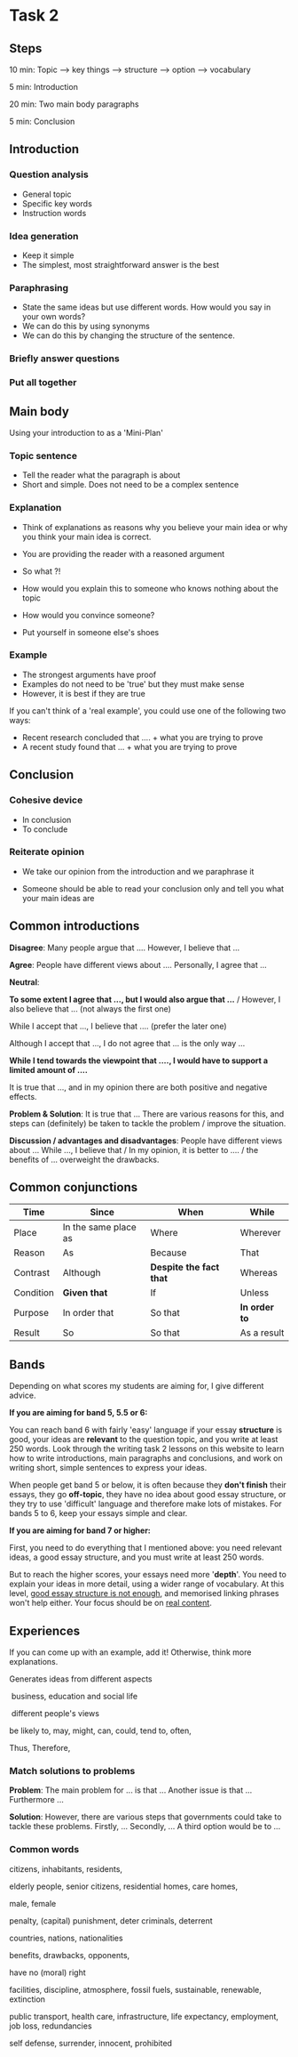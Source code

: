 # Task 2

## Steps

10 min: Topic --> key things --> structure --> option --> vocabulary

5 min: Introduction

20 min: Two main body paragraphs

5 min: Conclusion

## Introduction

### Question analysis

- General topic
- Specific key words
- Instruction words

### Idea generation

- Keep it simple
- The simplest, most straightforward answer is the best

### Paraphrasing

- State the same ideas but use different words. How would you say in your own words?
- We can do this by using synonyms
- We can do this by changing the structure of the sentence.

### Briefly answer questions

### Put all together

## Main body

Using your introduction to as a 'Mini-Plan'

### Topic sentence

- Tell the reader what the paragraph is about
- Short and simple. Does not need to be a complex sentence

### Explanation

- Think of explanations as reasons why you believe your main idea or why you think your main idea is correct.
- You are providing the reader with a reasoned argument



- So what ?!
- How would you explain this to someone who knows nothing about the topic
- How would you convince someone?
- Put yourself in someone else's shoes

### Example

- The strongest arguments have proof
- Examples do not need to be 'true' but they must make sense
- However, it is best if they are true



If you can't think of a 'real example', you could use one of the following two ways:

- Recent research concluded that .... + what you are trying to prove
- A recent study found that ... + what you are trying to prove

## Conclusion

### Cohesive device

- In conclusion
- To conclude

### Reiterate opinion

- We take our opinion from the introduction and we paraphrase it

- Someone should be able to read your conclusion only and tell you what your main ideas are

## Common introductions

**Disagree**: Many people argue that .... However, I believe that ...

**Agree**: People have different views about .... Personally, I agree that ...

**Neutral**:

**To some extent I agree that ..., but I would also argue that ...** / However, I also believe that ... (not always the first one)

While I accept that ..., I believe that .... (prefer the later one)

Although I accept that ..., I do not agree that ... is the only way ...

**While I tend towards the viewpoint that ...., I would have to support a limited amount of ....**

It is true that ..., and in my opinion there are both positive and negative effects.

**Problem & Solution**: It is true that ... There are various reasons for this, and steps can (definitely) be taken to tackle the problem / improve the situation.

**Discussion / advantages and disadvantages**: People have different views about ... While ..., I believe that / In my opinion, it is better to .... / the benefits of ... overweight the drawbacks.

## Common conjunctions

| Time      | Since                | When                      | While           |
| --------- | -------------------- | ------------------------- | --------------- |
| Place     | In the same place as | Where                     | Wherever        |
| Reason    | As                   | Because                   | That            |
| Contrast  | Although             | **Despite the fact that** | Whereas         |
| Condition | **Given that**       | If                        | Unless          |
| Purpose   | In order that        | So that                   | **In order to** |
| Result    | So                   | So that                   | As a result     |

## Bands

Depending on what scores my students are aiming for, I give different advice.

**If you are aiming for band 5, 5.5 or 6:**

You can reach band 6 with fairly 'easy' language if your essay **structure** is good, your ideas are **relevant** to the question topic, and you write at least 250 words. Look through the writing task 2 lessons on this website to learn how to write introductions, main paragraphs and conclusions, and work on writing short, simple sentences to express your ideas.

When people get band 5 or below, it is often because they **don't finish** their essays, they go **off-topic**, they have no idea about good essay structure, or they try to use 'difficult' language and therefore make lots of mistakes. For bands 5 to 6, keep your essays simple and clear.

**If you are aiming for band 7 or higher:**

First, you need to do everything that I mentioned above: you need relevant ideas, a good essay structure, and you must write at least 250 words.

But to reach the higher scores, your essays need more '**depth**'. You need to explain your ideas in more detail, using a wider range of vocabulary. At this level, [good essay structure is not enough](https://ielts-simon.com/ielts-help-and-english-pr/2015/07/ielts-writing-task-2-structure-is-not-the-secret.html), and memorised linking phrases won't help either. Your focus should be on [real content](https://ielts-simon.com/ielts-help-and-english-pr/2015/09/ielts-writing-task-2-focus-on-real-content.html).

## Experiences

If you can come up with an example, add it! Otherwise, think more explanations.

Generates ideas from different aspects

​	business, education and social life

​	different people's views

be likely to, may, might, can, could, tend to, often,

Thus, Therefore, 

### Match solutions to problems

**Problem**: The main problem for ... is that ... Another issue is that ... Furthermore ...

**Solution**: However, there are various steps that governments could take to tackle these problems. Firstly, ... Secondly, ... A third option would be to ...

### Common words

citizens, inhabitants, residents,

elderly people, senior citizens, residential homes, care homes, 

male, female

penalty, (capital) punishment, deter criminals, deterrent

countries, nations, nationalities

benefits, drawbacks, opponents,

have no (moral) right

facilities, discipline, atmosphere, fossil fuels, sustainable, renewable, extinction

public transport, health care, infrastructure, life expectancy, employment, job loss, redundancies	

self defense, surrender, innocent, prohibited